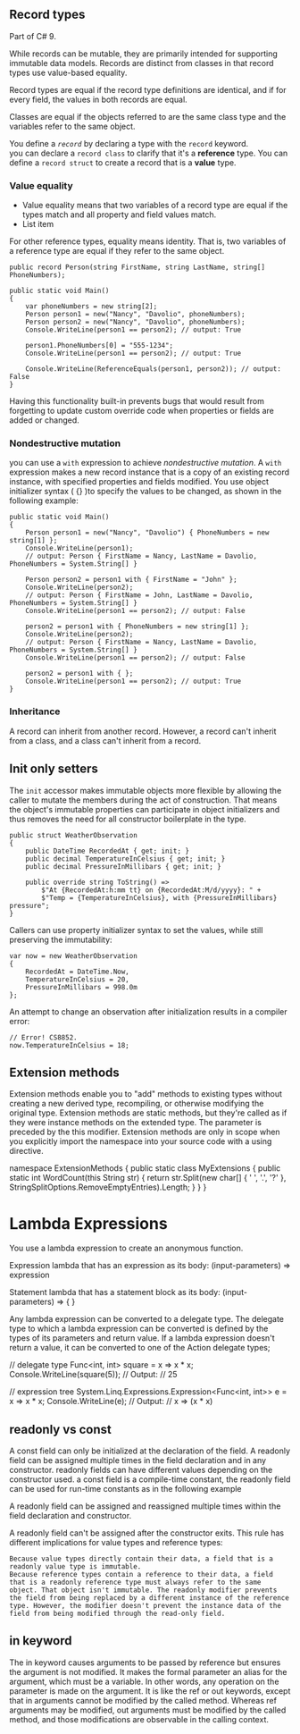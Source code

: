 ## Record types

Part of C# 9.

While records can be mutable, they are primarily intended for supporting immutable data models.
Records are distinct from classes in that record types use value-based equality.

Record types are equal if the record type definitions are identical, and if for every field, the values in both records are equal.

Classes are equal if the objects referred to are the same class type and the variables refer to the same object.

 You define a *`record`* by declaring a type with the `record` keyword.  
you can declare a `record class` to clarify that it's a **reference** type.
You can define a `record struct` to create a record that is a **value** type.

### Value equality

 - Value equality means that two variables of a record type are equal if the types match and all property and field values match.
 - List item

For other reference types, equality means identity. That is, two variables of a reference type are equal if they refer to the same object.

    public record Person(string FirstName, string LastName, string[] PhoneNumbers);
    
    public static void Main()
    {
        var phoneNumbers = new string[2];
        Person person1 = new("Nancy", "Davolio", phoneNumbers);
        Person person2 = new("Nancy", "Davolio", phoneNumbers);
        Console.WriteLine(person1 == person2); // output: True
    
        person1.PhoneNumbers[0] = "555-1234";
        Console.WriteLine(person1 == person2); // output: True
    
        Console.WriteLine(ReferenceEquals(person1, person2)); // output: False
    }
Having this functionality built-in prevents bugs that would result from forgetting to update custom override code when properties or fields are added or changed.

### Nondestructive mutation

you can use a `with` expression to achieve _nondestructive mutation_. A `with` expression makes a new record instance that is a copy of an existing record instance, with specified properties and fields modified. You use object initializer syntax ( {} )to specify the values to be changed, as shown in the following example:

   
    
    public static void Main()
    {
        Person person1 = new("Nancy", "Davolio") { PhoneNumbers = new string[1] };
        Console.WriteLine(person1);
        // output: Person { FirstName = Nancy, LastName = Davolio, PhoneNumbers = System.String[] }
    
        Person person2 = person1 with { FirstName = "John" };
        Console.WriteLine(person2);
        // output: Person { FirstName = John, LastName = Davolio, PhoneNumbers = System.String[] }
        Console.WriteLine(person1 == person2); // output: False
    
        person2 = person1 with { PhoneNumbers = new string[1] };
        Console.WriteLine(person2);
        // output: Person { FirstName = Nancy, LastName = Davolio, PhoneNumbers = System.String[] }
        Console.WriteLine(person1 == person2); // output: False
    
        person2 = person1 with { };
        Console.WriteLine(person1 == person2); // output: True
    }

### Inheritance

A record can inherit from another record. However, a record can't inherit from a class, and a class can't inherit from a record.

##   Init only setters
The `init` accessor makes immutable objects more flexible by allowing the caller to mutate the members during the act of construction. That means the object's immutable properties can participate in object initializers and thus removes the need for all constructor boilerplate in the type.

    public struct WeatherObservation
    {
        public DateTime RecordedAt { get; init; }
        public decimal TemperatureInCelsius { get; init; }
        public decimal PressureInMillibars { get; init; }
    
        public override string ToString() =>
            $"At {RecordedAt:h:mm tt} on {RecordedAt:M/d/yyyy}: " +
            $"Temp = {TemperatureInCelsius}, with {PressureInMillibars} pressure";
    }

Callers can use property initializer syntax to set the values, while still preserving the immutability:

    var now = new WeatherObservation 
    { 
        RecordedAt = DateTime.Now, 
        TemperatureInCelsius = 20, 
        PressureInMillibars = 998.0m 
    };
    
An attempt to change an observation after initialization results in a compiler error:

    // Error! CS8852.
    now.TemperatureInCelsius = 18;

## Extension methods

Extension methods enable you to "add" methods to existing types without creating a new derived type, recompiling, or otherwise modifying the original type. Extension methods are static methods, but they're called as if they were instance methods on the extended type. The parameter is preceded by the this modifier. Extension methods are only in scope when you explicitly import the namespace into your source code with a using directive.  

  namespace ExtensionMethods
  {
      public static class MyExtensions
      {
          public static int WordCount(this String str)
          {
              return str.Split(new char[] { ' ', '.', '?' },
                              StringSplitOptions.RemoveEmptyEntries).Length;
          }
      }
  }

# Lambda Expressions

You use a lambda expression to create an anonymous function.

Expression lambda that has an expression as its body:
  (input-parameters) => expression

Statement lambda that has a statement block as its body:
  (input-parameters) => { <sequence-of-statements> }

Any lambda expression can be converted to a delegate type. The delegate type to which a lambda expression can be converted is defined by the types of its parameters and return value. If a lambda expression doesn't return a value, it can be converted to one of the Action delegate types;

// delegate type
Func<int, int> square = x => x * x;
Console.WriteLine(square(5));
// Output:
// 25

// expression tree 
System.Linq.Expressions.Expression<Func<int, int>> e = x => x * x;
Console.WriteLine(e);
// Output:
// x => (x * x)


## readonly vs const

A const field can only be initialized at the declaration of the field. 
A readonly field can be assigned multiple times in the field declaration and in any constructor.
readonly fields can have different values depending on the constructor used.
a const field is a compile-time constant, the readonly field can be used for run-time constants as in the following example

A readonly field can be assigned and reassigned multiple times within the field declaration and constructor.

A readonly field can't be assigned after the constructor exits. This rule has different implications for value types and reference types:

    Because value types directly contain their data, a field that is a readonly value type is immutable.
    Because reference types contain a reference to their data, a field that is a readonly reference type must always refer to the same object. That object isn't immutable. The readonly modifier prevents the field from being replaced by a different instance of the reference type. However, the modifier doesn't prevent the instance data of the field from being modified through the read-only field. 


## in keyword

The in keyword causes arguments to be passed by reference but ensures the argument is not modified. It makes the formal parameter an alias for the argument, which must be a variable. In other words, any operation on the parameter is made on the argument. It is like the ref or out keywords, except that in arguments cannot be modified by the called method. Whereas ref arguments may be modified, out arguments must be modified by the called method, and those modifications are observable in the calling context.